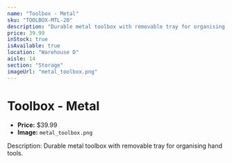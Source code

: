 ```yaml
---
name: "Toolbox - Metal"
sku: "TOOLBOX-MTL-20"
description: "Durable metal toolbox with removable tray for organising hand tools."
price: 39.99
inStock: true
isAvailable: true
location: "Warehouse D"
aisle: 14
section: "Storage"
imageUrl: "metal_toolbox.png"
---
```


# Toolbox - Metal

- **Price:** $39.99
- **Image:** `metal_toolbox.png`

Description: Durable metal toolbox with removable tray for organising hand tools.

